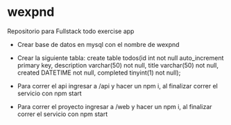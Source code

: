 # wexpnd
Repositorio para Fullstack todo exercise app 


* Crear base de datos en mysql con el nombre de wexpnd

* Crear la siguiente tabla:  create table todos(id int not null auto_increment primary key, description varchar(50) not null, title varchar(50) not null, created DATETIME not null, completed tinyint(1) not null);

* Para correr el api ingresar a /api y hacer un npm i, al finalizar correr el servicio con npm start

* Para correr el proyecto ingresar a /web y hacer un npm i, al finalizar correr el servicio con npm start
